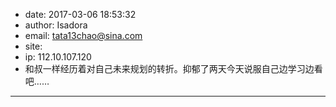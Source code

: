 - date: 2017-03-06 18:53:32
- author: Isadora
- email: tata13chao@sina.com
- site: 
- ip: 112.10.107.120
- 和叔一样经历着对自己未来规划的转折。抑郁了两天今天说服自己边学习边看吧……
- - - - - - - - - - - - - - - -
